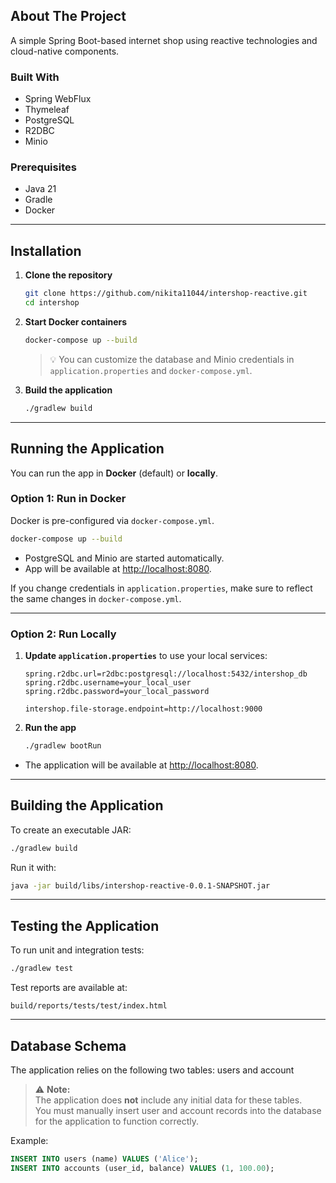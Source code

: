 ## About The Project

A simple Spring Boot-based internet shop using reactive technologies and cloud-native components.

### Built With

- Spring WebFlux
- Thymeleaf
- PostgreSQL
- R2DBC
- Minio

### Prerequisites

- Java 21
- Gradle
- Docker

---

## Installation

1. **Clone the repository**

   ```bash
   git clone https://github.com/nikita11044/intershop-reactive.git
   cd intershop
   ```

2. **Start Docker containers**

   ```bash
   docker-compose up --build
   ```

   > 💡 You can customize the database and Minio credentials in `application.properties` and `docker-compose.yml`.

3. **Build the application**

   ```bash
   ./gradlew build
   ```

---

## Running the Application

You can run the app in **Docker** (default) or **locally**.

### Option 1: Run in Docker

Docker is pre-configured via `docker-compose.yml`.

```bash
docker-compose up --build
```

- PostgreSQL and Minio are started automatically.
- App will be available at [http://localhost:8080](http://localhost:8080).

If you change credentials in `application.properties`, make sure to reflect the same changes in `docker-compose.yml`.

---

### Option 2: Run Locally

1. **Update `application.properties`** to use your local services:

   ```properties
   spring.r2dbc.url=r2dbc:postgresql://localhost:5432/intershop_db
   spring.r2dbc.username=your_local_user
   spring.r2dbc.password=your_local_password

   intershop.file-storage.endpoint=http://localhost:9000
   ```

2. **Run the app**

   ```bash
   ./gradlew bootRun
   ```

- The application will be available at [http://localhost:8080](http://localhost:8080).

---

## Building the Application

To create an executable JAR:

```bash
./gradlew build
```

Run it with:

```bash
java -jar build/libs/intershop-reactive-0.0.1-SNAPSHOT.jar
```

---

## Testing the Application

To run unit and integration tests:

```bash
./gradlew test
```

Test reports are available at:

```
build/reports/tests/test/index.html
```

---

## Database Schema

The application relies on the following two tables: users and account

> ⚠️ **Note:**  
> The application does **not** include any initial data for these tables.  
> You must manually insert user and account records into the database for the application to function correctly.

Example:

```sql
INSERT INTO users (name) VALUES ('Alice');
INSERT INTO accounts (user_id, balance) VALUES (1, 100.00);
```
